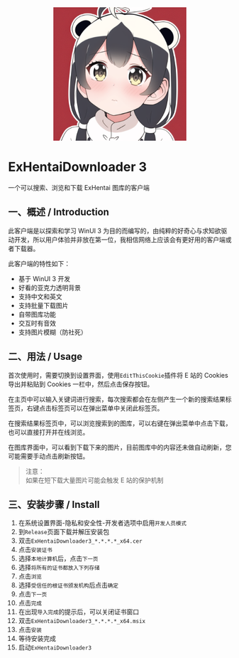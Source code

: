 <div align=center><img src=".\Images\Logo.png" style="height:300px; width:300px" /></div>

# ExHentaiDownloader 3

一个可以搜索、浏览和下载 ExHentai 图库的客户端


## 一、概述 / Introduction

此客户端是以探索和学习 WinUI 3 为目的而编写的，由纯粹的好奇心与求知欲驱动开发，所以用户体验并非放在第一位，我相信网络上应该会有更好用的客户端或者下载器。

此客户端的特性如下：

- 基于 WinUI 3 开发
- 好看的亚克力透明背景
- 支持中文和英文
- 支持批量下载图片
- 自带图库功能
- 交互时有音效
- 支持图片模糊（防社死）


## 二、用法 / Usage

首次使用时，需要切换到设置界面，使用`EditThisCookie`插件将 E 站的 Cookies 导出并粘贴到 Cookies 一栏中，然后点击保存按钮。

在主页中可以输入关键词进行搜索，每次搜索都会在左侧产生一个新的搜索结果标签页，右键点击标签页可以在弹出菜单中关闭此标签页。

在搜索结果标签页中，可以浏览搜索到的图库，可以右键在弹出菜单中点击下载，也可以直接打开并在线浏览。

在图库界面中，可以看到下载下来的图片，目前图库中的内容还未做自动刷新，您可能需要手动点击刷新按钮。

> 注意：<br>如果在短下载大量图片可能会触发 E 站的保护机制


## 三、安装步骤 / Install

1. 在系统设置界面-隐私和安全性-开发者选项中启用`开发人员模式`
2. 到`Release`页面下载并解压安装包
3. 双击`ExHentaiDownloader3_*.*.*.*_x64.cer`
4. 点击`安装证书`
5. 选择`本地计算机`后，点击`下一页`
6. 选择`将所有的证书都放入下列存储`
7. 点击`浏览`
8. 选择`受信任的根证书颁发机构`后点击`确定`
9. 点击`下一页`
10. 点击`完成`
11. 在出现`导入完成`的提示后，可以关闭证书窗口
12. 双击`ExHentaiDownloader3_*.*.*.*_x64.msix`
13. 点击`安装`
14. 等待安装完成
15. 启动`ExHentaiDownloader3`
